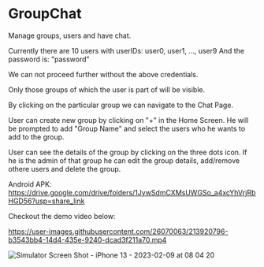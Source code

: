 # GroupChat
Manage groups, users and have chat.

Currently there are 10 users with userIDs: user0, user1, ..., user9
And the password is: "password"

We can not proceed further without the above credentials.

Only those groups of which the user is part of will be visible.

By clicking on the particular group we can navigate to the Chat Page.

User can create new group by clicking on "+" in the Home Screen. He will be prompted to add "Group Name" and select the users who he wants to add to the group.

User can see the details of the group by clicking on the three dots icon. If he is the admin of that group he can edit the group details, add/remove othere users and delete the group.

Android APK: https://drive.google.com/drive/folders/1JywSdmCXMsUWGSo_a4xcYhVrjRbHGD56?usp=share_link

Checkout the demo video below:

https://user-images.githubusercontent.com/26070063/213920796-b3543bb4-14d4-435e-9240-dcad3f211a70.mp4

![Simulator Screen Shot - iPhone 13 - 2023-02-09 at 08 04 20](https://user-images.githubusercontent.com/26070063/217703104-30c30452-7568-452b-aaaf-676ff1952aa1.png)
